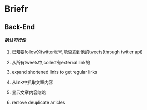 # Briefr

## Back-End

#### _确认可行性_

1.  已知要follow的twitter帐号,能否拿到他的tweets(through twitter api)

2.  从所有tweets中,collect有external link的

3.  expand shortened links to get regular links

4.  从link中抓取文章内容

5.  显示文章内容缩略

6.  remove deuplicate articles

